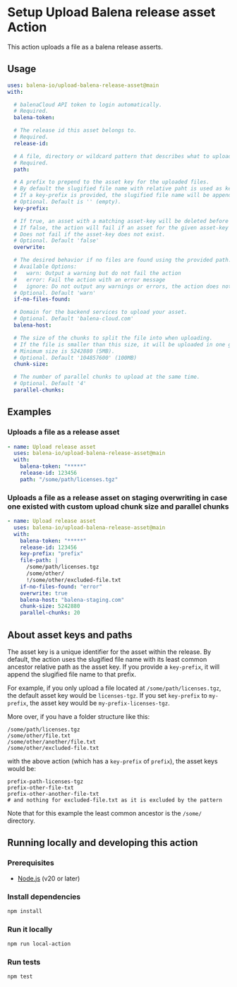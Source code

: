 # Setup Upload Balena release asset Action

This action uploads a file as a balena release asserts.

## Usage

```yaml
uses: balena-io/upload-balena-release-asset@main
with:

  # balenaCloud API token to login automatically.
  # Required.
  balena-token:

  # The release id this asset belongs to.
  # Required.
  release-id:

  # A file, directory or wildcard pattern that describes what to upload
  # Required.
  path:

  # A prefix to prepend to the asset key for the uploaded files.
  # By default the slugified file name with relative paht is used as key.
  # If a key-prefix is provided, the slugified file name will be appended to it.
  # Optional. Default is '' (empty).
  key-prefix:

  # If true, an asset with a matching asset-key will be deleted before a new one is uploaded.
  # If false, the action will fail if an asset for the given asset-key already exists.
  # Does not fail if the asset-key does not exist.
  # Optional. Default 'false'
  overwrite:

  # The desired behavior if no files are found using the provided path.
  # Available Options:
  #   warn: Output a warning but do not fail the action
  #   error: Fail the action with an error message
  #   ignore: Do not output any warnings or errors, the action does not fail
  # Optional. Default 'warn'
  if-no-files-found:

  # Domain for the backend services to upload your asset.
  # Optional. Default 'balena-cloud.com'
  balena-host:

  # The size of the chunks to split the file into when uploading.
  # If the file is smaller than this size, it will be uploaded in one go.
  # Minimum size is 5242880 (5MB).
  # Optional. Default '104857600' (100MB)
  chunk-size:

  # The number of parallel chunks to upload at the same time.
  # Optional. Default '4'
  parallel-chunks:

```

## Examples

### Uploads a file as a release asset

```yaml
- name: Upload release asset
  uses: balena-io/upload-balena-release-asset@main
  with:
    balena-token: "*****"
    release-id: 123456
    path: "/some/path/licenses.tgz"
```

### Uploads a file as a release asset on staging overwriting in case one existed with custom upload chunk size and parallel chunks

```yaml
- name: Upload release asset
  uses: balena-io/upload-balena-release-asset@main
  with:
    balena-token: "*****"
    release-id: 123456
    key-prefix: "prefix"
    file-path: |
      /some/path/licenses.tgz
      /some/other/
      !/some/other/excluded-file.txt
    if-no-files-found: "error"
    overwrite: true
    balena-host: "balena-staging.com"
    chunk-size: 5242880
    parallel-chunks: 20
```

## About asset keys and paths
The asset key is a unique identifier for the asset within the release. By default, the action uses the slugified file name with its least common ancestor relative path as the asset key. If you provide a `key-prefix`, it will append the slugified file name to that prefix.

For example, if you only upload a file located at `/some/path/licenses.tgz`, the default asset key would be `licenses-tgz`. If you set `key-prefix` to `my-prefix`, the asset key would be `my-prefix-licenses-tgz`.

More over, if you have a folder structure like this:

```
/some/path/licenses.tgz
/some/other/file.txt
/some/other/another/file.txt
/some/other/excluded-file.txt
```

with the above action (which has a `key-prefix` of `prefix`), the asset keys would be:

```
prefix-path-licenses-tgz
prefix-other-file-txt
prefix-other-another-file-txt
# and nothing for excluded-file.txt as it is excluded by the pattern
```

Note that for this example the least common ancestor is the `/some/` directory.

## Running locally and developing this action
### Prerequisites
- [Node.js](https://nodejs.org/en/download/) (v20 or later)

### Install dependencies
```bash
npm install
```

### Run it locally
```bash
npm run local-action
```

### Run tests
```bash
npm test
```
